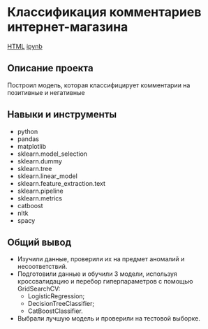 # Классификация комментариев интернет-магазина

[HTML]() [ipynb](https://github.com/AntonSA888/Portfolio/blob/main/13_nlp_class_comments/nlp_class_comments.ipynb)

## Описание проекта

Построил модель, которая классифицирует комментарии на позитивные и негативные

## Навыки и инструменты

- python
- pandas
- matplotlib
- sklearn.model_selection
- sklearn.dummy
- sklearn.tree
- sklearn.linear_model
- sklearn.feature_extraction.text
- sklearn.pipeline
- sklearn.metrics 
- catboost
- nltk
- spacy

## Общий вывод

- Изучили данные, проверили их на предмет аномалий и несоответствий.
- Подготовили данные и обучили 3 модели, используя кроссвалидацию и перебор гиперпараметров с помощью GridSearchCV:
  - LogisticRegression;
  - DecisionTreeClassifier;
  - CatBoostClassifier.
- Выбрали лучшую модель и проверили на тестовой выборке.


